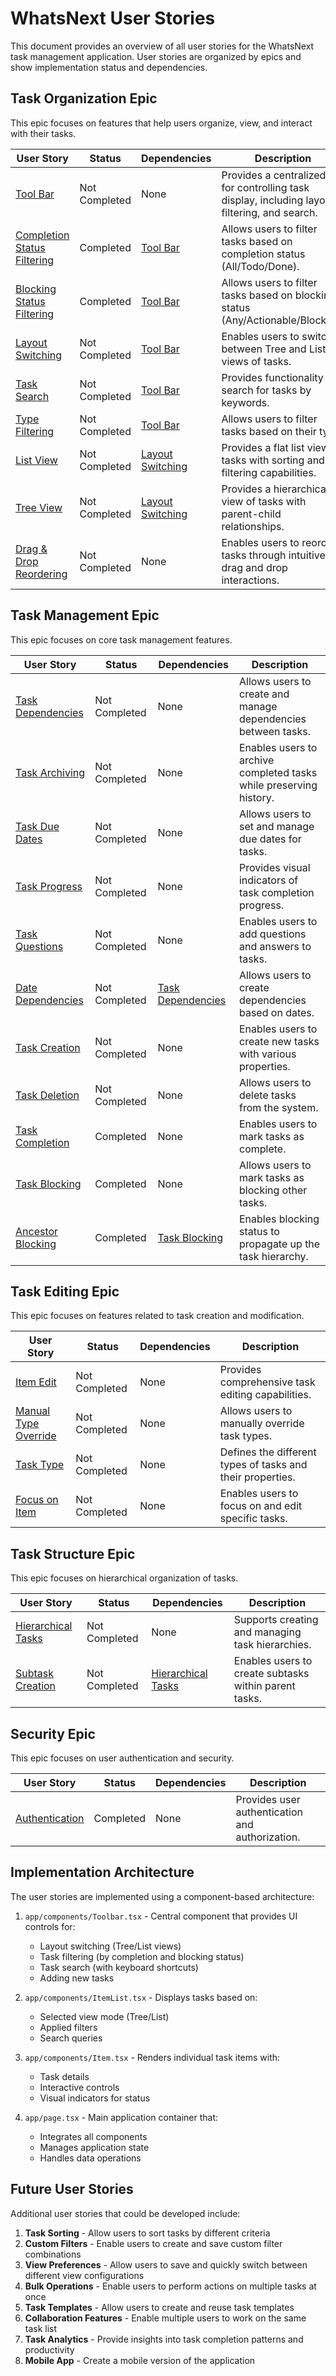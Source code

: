 # WhatsNext User Stories

This document provides an overview of all user stories for the WhatsNext task management application. User stories are organized by epics and show implementation status and dependencies.

## Task Organization Epic

This epic focuses on features that help users organize, view, and interact with their tasks.

| User Story | Status | Dependencies | Description |
|------------|--------|--------------|-------------|
| [Tool Bar](tool-bar.md) | Not Completed | None | Provides a centralized UI for controlling task display, including layout, filtering, and search. |
| [Completion Status Filtering](task-filtering.md) | Completed | [Tool Bar](tool-bar.md) | Allows users to filter tasks based on completion status (All/Todo/Done). |
| [Blocking Status Filtering](blocking-status-filtering.md) | Completed | [Tool Bar](tool-bar.md) | Allows users to filter tasks based on blocking status (Any/Actionable/Blocked). |
| [Layout Switching](layout-switching.md) | Not Completed | [Tool Bar](tool-bar.md) | Enables users to switch between Tree and List views of tasks. |
| [Task Search](task-search.md) | Not Completed | [Tool Bar](tool-bar.md) | Provides functionality to search for tasks by keywords. |
| [Type Filtering](type-filtering.md) | Not Completed | [Tool Bar](tool-bar.md) | Allows users to filter tasks based on their type. |
| [List View](list-view.md) | Not Completed | [Layout Switching](layout-switching.md) | Provides a flat list view of tasks with sorting and filtering capabilities. |
| [Tree View](tree-view.md) | Not Completed | [Layout Switching](layout-switching.md) | Provides a hierarchical view of tasks with parent-child relationships. |
| [Drag & Drop Reordering](drag-drop-reordering.md) | Not Completed | None | Enables users to reorder tasks through intuitive drag and drop interactions. |

## Task Management Epic

This epic focuses on core task management features.

| User Story | Status | Dependencies | Description |
|------------|--------|--------------|-------------|
| [Task Dependencies](task-dependencies.md) | Not Completed | None | Allows users to create and manage dependencies between tasks. |
| [Task Archiving](task-archiving.md) | Not Completed | None | Enables users to archive completed tasks while preserving history. |
| [Task Due Dates](task-due-dates.md) | Not Completed | None | Allows users to set and manage due dates for tasks. |
| [Task Progress](task-progress.md) | Not Completed | None | Provides visual indicators of task completion progress. |
| [Task Questions](task-questions.md) | Not Completed | None | Enables users to add questions and answers to tasks. |
| [Date Dependencies](date-dependencies.md) | Not Completed | [Task Dependencies](task-dependencies.md) | Allows users to create dependencies based on dates. |
| [Task Creation](task-creation.md) | Not Completed | None | Enables users to create new tasks with various properties. |
| [Task Deletion](task-deletion.md) | Not Completed | None | Allows users to delete tasks from the system. |
| [Task Completion](task-completion.md) | Completed | None | Enables users to mark tasks as complete. |
| [Task Blocking](task-blocking.md) | Completed | None | Allows users to mark tasks as blocking other tasks. |
| [Ancestor Blocking](ancestor-blocking.md) | Completed | [Task Blocking](task-blocking.md) | Enables blocking status to propagate up the task hierarchy. |

## Task Editing Epic

This epic focuses on features related to task creation and modification.

| User Story | Status | Dependencies | Description |
|------------|--------|--------------|-------------|
| [Item Edit](item-edit.md) | Not Completed | None | Provides comprehensive task editing capabilities. |
| [Manual Type Override](manual-type-override.md) | Not Completed | None | Allows users to manually override task types. |
| [Task Type](task-type.md) | Not Completed | None | Defines the different types of tasks and their properties. |
| [Focus on Item](focus-on-item.md) | Not Completed | None | Enables users to focus on and edit specific tasks. |

## Task Structure Epic

This epic focuses on hierarchical organization of tasks.

| User Story | Status | Dependencies | Description |
|------------|--------|--------------|-------------|
| [Hierarchical Tasks](hierarchical-tasks.md) | Not Completed | None | Supports creating and managing task hierarchies. |
| [Subtask Creation](subtask-creation.md) | Not Completed | [Hierarchical Tasks](hierarchical-tasks.md) | Enables users to create subtasks within parent tasks. |

## Security Epic

This epic focuses on user authentication and security.

| User Story | Status | Dependencies | Description |
|------------|--------|--------------|-------------|
| [Authentication](authentication.md) | Completed | None | Provides user authentication and authorization. |

## Implementation Architecture

The user stories are implemented using a component-based architecture:

1. `app/components/Toolbar.tsx` - Central component that provides UI controls for:
   - Layout switching (Tree/List views)
   - Task filtering (by completion and blocking status)
   - Task search (with keyboard shortcuts)
   - Adding new tasks

2. `app/components/ItemList.tsx` - Displays tasks based on:
   - Selected view mode (Tree/List)
   - Applied filters
   - Search queries

3. `app/components/Item.tsx` - Renders individual task items with:
   - Task details
   - Interactive controls
   - Visual indicators for status

4. `app/page.tsx` - Main application container that:
   - Integrates all components
   - Manages application state
   - Handles data operations

## Future User Stories

Additional user stories that could be developed include:

1. **Task Sorting** - Allow users to sort tasks by different criteria
2. **Custom Filters** - Enable users to create and save custom filter combinations
3. **View Preferences** - Allow users to save and quickly switch between different view configurations
4. **Bulk Operations** - Enable users to perform actions on multiple tasks at once
5. **Task Templates** - Allow users to create and reuse task templates
6. **Collaboration Features** - Enable multiple users to work on the same task list
7. **Task Analytics** - Provide insights into task completion patterns and productivity
8. **Mobile App** - Create a mobile version of the application 